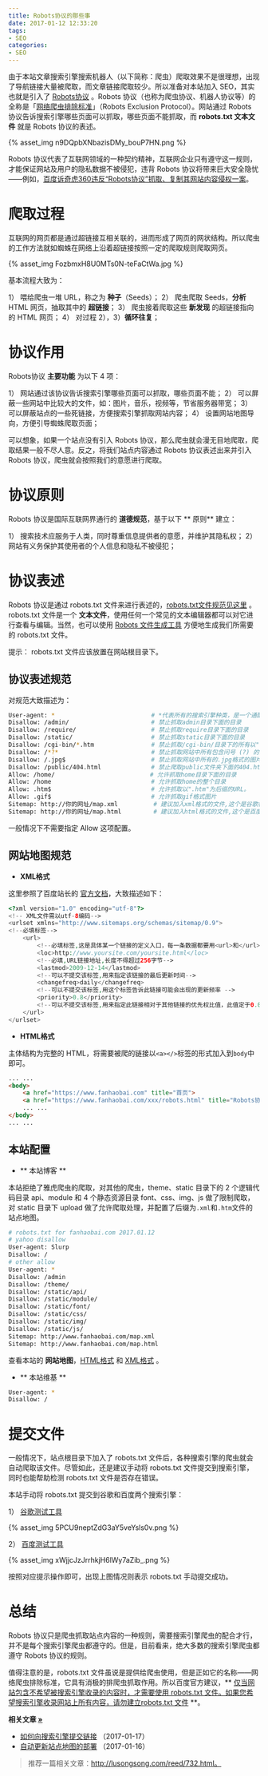```yaml
---
title: Robots协议的那些事
date: 2017-01-12 12:33:20
tags:
- SEO
categories:
- SEO
---
```


由于本站文章搜索引擎搜索机器人（以下简称：爬虫）爬取效果不是很理想，出现了导航链接大量被爬取，而文章链接爬取较少。所以准备对本站加入 SEO，其实也就是引入了 [Robots协议](http://baike.baidu.com/link?url=2cB03FvdeTNWMUFlQEQxT4E6FxQ7DGXQr7Q6tAt702pNePMjVODT4Sj1vxp9W5ehdG9QP6dUZBrsiIJNYphnkPz6M9D8nHmbo7sdLNEydcg7QVqgnu4LUIGKTg5v-3ii0JqcHLrvxcBzN1UNBBH3fWBWmVlh3Jh0kSpoybswT7_) 。Robots 协议（也称为爬虫协议、机器人协议等）的全称是「[网络爬虫排除标准](http://baike.baidu.com/link?url=qZmXuLBjgnHeD9Q-gV4Rg1QAZOF04_MbuFOQRLaA_jZqIBgqVkbtVA-8YAzHo3mFwtrL2l0vrfmgw97OlU2R36hMv0KGgRTFOnl2lonhJ7J4Uspy3WCTiGCtpGK65BCc)」（Robots Exclusion Protocol）。网站通过 Robots 协议告诉搜索引擎哪些页面可以抓取，哪些页面不能抓取，而 **robots.txt 文本文件** 就是 Robots 协议的表述。

{% asset_img n9DQpbXNbazisDMy_bouP7HN.png %}<!--more-->

Robots 协议代表了互联网领域的一种契约精神，互联网企业只有遵守这一规则，才能保证网站及用户的隐私数据不被侵犯，违背 Robots 协议将带来巨大安全隐忧——例如，[百度诉奇虎360违反“Robots协议”抓取、复制其网站内容侵权一案](http://tech.ifeng.com/internet/special/baidupk360/content-1/detail_2012_08/29/17183239_0.shtml)。

# 爬取过程

互联网的网页都是通过超链接互相关联的，进而形成了网页的网状结构。所以爬虫的工作方法就如蜘蛛在网络上沿着超链接按照一定的爬取规则爬取网页。

{% asset_img FozbmxH8U0MTs0N-teFaCtWa.jpg %}

基本流程大致为：

1） 喂给爬虫一堆 URL，称之为 **种子**（Seeds）；
2） 爬虫爬取 Seeds，**分析** HTML 网页，抽取其中的 **超链接**；
3） 爬虫接着爬取这些 **新发现** 的超链接指向的 HTML 网页；
4） 对过程 2），3）**循环往复**；

# 协议作用

Robots协议 **主要功能** 为以下 4 项：

1） 网站通过该协议告诉搜索引擎哪些页面可以抓取，哪些页面不能；
2） 可以屏蔽一些网站中比较大的文件，如：图片，音乐，视频等，节省服务器带宽；
3） 可以屏蔽站点的一些死链接，方便搜索引擎抓取网站内容；
4） 设置网站地图导向，方便引导蜘蛛爬取页面；

可以想象，如果一个站点没有引入 Robots 协议，那么爬虫就会漫无目地爬取，爬取结果一般不尽人意。反之，将我们站点内容通过 Robots 协议表述出来并引入 Robots 协议，爬虫就会按照我们的意愿进行爬取。


# 协议原则

Robots 协议是国际互联网界通行的 **道德规范**，基于以下 ** 原则** 建立：

1） 搜索技术应服务于人类，同时尊重信息提供者的意愿，并维护其隐私权；
2） 网站有义务保护其使用者的个人信息和隐私不被侵犯；

#  协议表述

Robots 协议是通过 robots.txt 文件来进行表述的，[robots.txt文件规范见这里](http://www.robotstxt.org/robotstxt.html) 。robots.txt 文件是一个 **文本文件**，使用任何一个常见的文本编辑器都可以对它进行查看与编辑。当然，也可以使用 [Robots 文件生成工具](http://tool.chinaz.com/robots) 方便地生成我们所需要的 robots.txt 文件。

提示： robots.txt 文件应该放置在网站根目录下。

## 协议表述规范

对规范大致描述为：

```Bash
User-agent: *                           # *代表所有的搜索引擎种类，是一个通配符，其他常用值：百度-Baiduspider，搜狗-sogou spider，谷歌-Googlebot
Disallow: /admin/                       # 禁止抓取admin目录下面的目录
Disallow: /require/                     # 禁止抓取require目录下面的目录
Disallow: /static/                      # 禁止抓取static目录下面的目录
Disallow: /cgi-bin/*.htm                # 禁止抓取/cgi-bin/目录下的所有以".htm"为后缀的URL(包含子目录)。
Disallow: /*?*                          # 禁止抓取网站中所有包含问号 (?) 的网址
Disallow: /.jpg$                        # 禁止抓取网站中所有的.jpg格式的图片
Disallow: /public/404.html              # 禁止爬取public文件夹下面的404.htm文件。
Allow: /home/　                         # 允许抓取home目录下面的目录
Allow: /home                            # 允许抓取home的整个目录
Allow: .htm$                            # 允许抓取以".htm"为后缀的URL。
Allow: .gif$                            # 允许抓取gif格式图片
Sitemap: http://你的网址/map.xml          # 建议加入xml格式的文件,这个是谷歌标准格式
Sitemap: http://你的网址/map.html         # 建议加入html格式的文件,这个是百度标准格式
```

一般情况下不需要指定 Allow 这项配置。

## 网站地图规范

* **XML格式**

这里参照了百度站长的 [官方文档](http://zhanzhang.baidu.com/college/courseinfo?id=267&page=2#h2_article_title3)，大致描述如下：

```PHP
<?xml version="1.0" encoding="utf-8"?>
<!-- XML文件需以utf-8编码-->
<urlset xmlns="http://www.sitemaps.org/schemas/sitemap/0.9">
<!--必填标签-->
    <url>
        <!--必填标签,这是具体某一个链接的定义入口，每一条数据都要用<url>和</url>包含在里面，这是必须的 -->
        <loc>http://www.yoursite.com/yoursite.html</loc>
        <!--必填,URL链接地址,长度不得超过256字节-->
        <lastmod>2009-12-14</lastmod>
        <!--可以不提交该标签,用来指定该链接的最后更新时间-->
        <changefreq>daily</changefreq>
        <!--可以不提交该标签,用这个标签告诉此链接可能会出现的更新频率 -->
        <priority>0.8</priority>
        <!--可以不提交该标签,用来指定此链接相对于其他链接的优先权比值，此值定于0.0-1.0之间-->
    </url>
</urlset>
```

* **HTML格式**

主体结构为完整的 HTML，将需要被爬的链接以`<a></>`标签的形式加入到`body`中即可。

```HTML
... ...
<body>
    <a href="https://www.fanhaobai.com" title="首页">
    <a href="https://www.fanhaobai.com/xxx/robots.html" title="Robots协议的那些事">
    ... ...
</body>
... ...
```

## 本站配置

* ** 本站博客 **

本站拒绝了雅虎爬虫的爬取，对其他的爬虫，theme、static 目录下的 2 个逻辑代码目录 api、module 和 4 个静态资源目录 font、css、img、js 做了限制爬取，对 static 目录下 upload 做了允许爬取处理，并配置了后缀为`.xml`和`.htm`文件的站点地图。

```Bash
# robots.txt for fanhaobai.com 2017.01.12
# yahoo disallow
User-agent: Slurp
Disallow: /
# other allow
User-agent: *
Disallow: /admin
Disallow: /theme/
Disallow: /static/api/
Disallow: /static/module/
Disallow: /static/font/
Disallow: /static/css/
Disallow: /static/img/
Disallow: /static/js/
Sitemap: http://www.fanhaobai.com/map.xml
Sitemap: http://www.fanhaobai.com/map.html
```

查看本站的 **网站地图**，[HTML格式]() 和 [XML格式](https://www.fanhaobai.com/sitemap.xml) 。

* ** 本站维基 **

```Bash
User-agent: *
Disallow: /
```

# 提交文件

一般情况下，站点根目录下加入了 robots.txt 文件后，各种搜索引擎的爬虫就会自动爬取该文件。尽管如此，还是建议手动将 robots.txt 文件提交到搜索引擎，同时也能帮助检测 robots.txt 文件是否存在错误。

本站手动将 robots.txt 提交到谷歌和百度两个搜索引擎：

1） [谷歌测试工具](https://www.google.com/webmasters/tools/robots-testing-tool?hl=zh-CN)

{% asset_img 5PCU9neptZdG3aY5veYsls0v.png %}

2） [百度测试工具](http://zhanzhang.baidu.com/robots/index)

{% asset_img xWjjcJzJrrhkjH6lWy7aZib_.png %}

按照对应提示操作即可，出现上图情况则表示 robots.txt 手动提交成功。

# 总结

Robots 协议只是爬虫抓取站点内容的一种规则，需要搜索引擎爬虫的配合才行，并不是每个搜索引擎爬虫都遵守的。但是，目前看来，绝大多数的搜索引擎爬虫都遵守 Robots 协议的规则。

值得注意的是，robots.txt 文件虽说是提供给爬虫使用，但是正如它的名称——网络爬虫排除标准，它具有消极的排爬虫抓取作用。所以百度官方建议，** [仅当网站包含不希望被搜索引擎收录的内容时，才需要使用 robots.txt 文件。如果您希望搜索引擎收录网站上所有内容，请勿建立robots.txt 文件]() **。

<strong>相关文章 [»]()</strong>

* [如何向搜索引擎提交链接](https://www.fanhaobai.com/2017/01/push-links.html) <span>（2017-01-17）</span>
* [自动更新站点地图的部署](https://www.fanhaobai.com/2017/01/update-sitemap.html) <span>（2017-01-16）</span>

> 推荐一篇相关文章：http://lusongsong.com/reed/732.html。